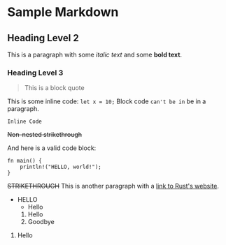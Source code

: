 # Sample Markdown

## Heading Level 2

This is a paragraph with some *italic text* and some **bold text**.

### Heading Level 3

> This is a block quote

This is some inline code: `let x = 10;`
Block code ```can't be in``` be in a paragraph. 

`Inline Code`

~~Non-nested strikethrough~~

And here is a valid code block:
```
fn main() {
    println!("HELLO, world!");
}
```
~~STRIKETHROUGH~~
This is another paragraph with a [link to Rust's website](https://www.rust-lang.org).
- HELLO
    - Hello
    1. Hello
    2. Goodbye
1. Hello

